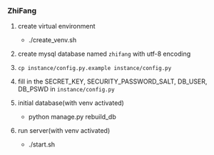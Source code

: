 ### ZhiFang

1. create virtual environment

    - ./create_venv.sh
    
2. create mysql database named `zhifang` with utf-8 encoding

3. `cp instance/config.py.example instance/config.py`

4. fill in the SECRET_KEY, SECURITY_PASSWORD_SALT, DB_USER, DB_PSWD in `instance/config.py`

5. initial database(with venv activated)
    
    - python manage.py rebuild_db

6. run server(with venv activated)

    - ./start.sh

